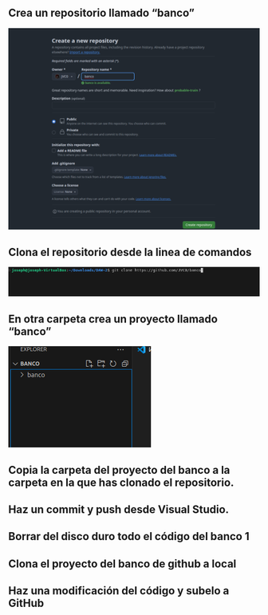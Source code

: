 

## Crea un repositorio llamado “banco”
![alt text](image.png)

## Clona el repositorio desde la linea de comandos

![alt text](image-1.png)
## En otra carpeta crea un proyecto llamado “banco”

![alt text](image-2.png)

## Copia la carpeta del proyecto del banco a la carpeta en la que has clonado el repositorio.



## Haz un commit y push desde Visual Studio.


## Borrar del disco duro todo el código del banco 1


## Clona el proyecto del banco de github a local


## Haz una modificación del código y subelo a GitHub
